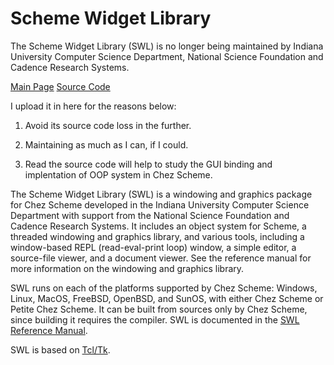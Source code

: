 # Scheme Widget Library

The Scheme Widget Library (SWL) is no longer being maintained by Indiana University Computer Science Department, National Science Foundation and Cadence Research Systems.

[Main Page](https://www.scheme.com/swl.html) [Source Code](https://www.scheme.com/csv8.4/swl1.3-src.tar.gz)

I upload it in here for the reasons below:

1. Avoid its source code loss in the further.

2. Maintaining as much as I can, if I could.

3. Read the source code will help to study the GUI binding and implentation of OOP system in Chez Scheme.


The Scheme Widget Library (SWL) is a windowing and graphics package for Chez Scheme developed in the Indiana University Computer Science Department with support from the National Science Foundation and Cadence Research Systems. It includes an object system for Scheme, a threaded windowing and graphics library, and various tools, including a window-based REPL (read-eval-print loop) window, a simple editor, a source-file viewer, and a document viewer. See the reference manual for more information on the windowing and graphics library.

SWL runs on each of the platforms supported by Chez Scheme: Windows, Linux, MacOS, FreeBSD, OpenBSD, and SunOS, with either Chez Scheme or Petite Chez Scheme. It can be built from sources only by Chez Scheme, since building it requires the compiler. SWL is documented in the [SWL Reference Manual](https://www.scheme.com/swlman/).

SWL is based on [Tcl/Tk](http://www.tcl.tk).
